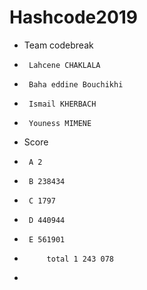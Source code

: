 # Hashcode2019
 *   Team codebreak
 *      Lahcene CHAKLALA
 *      Baha eddine Bouchikhi
 *      Ismail KHERBACH
 *      Youness MIMENE
 *   Score
 *      A 2
 *      B 238434
 *      C 1797
 *      D 440944
 *      E 561901
 *          total 1 243 078
 *